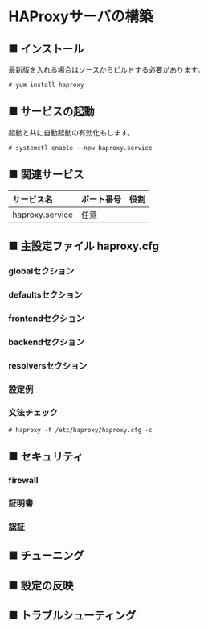 # HAProxyサーバの構築
## ■ インストール
最新版を入れる場合はソースからビルドする必要があります。
```
# yum install haproxy
```
## ■ サービスの起動
起動と共に自動起動の有効化もします。
```
# systemctl enable --now haproxy.service
```
## ■ 関連サービス
|サービス名|ポート番号|役割|
|:---|:---|:---|
|haproxy.service|任意||

## ■ 主設定ファイル haproxy.cfg
### globalセクション
### defaultsセクション
### frontendセクション
### backendセクション
### resolversセクション
### 設定例
### 文法チェック
```
# haproxy -f /etc/haproxy/haproxy.cfg -c
```
## ■ セキュリティ
### firewall
### 証明書
### 認証
## ■ チューニング
## ■ 設定の反映
## ■ トラブルシューティング
